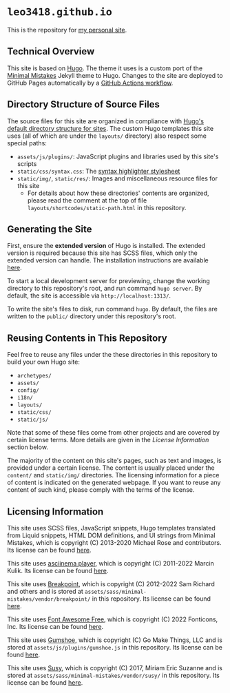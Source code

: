 # `leo3418.github.io`

This is the repository for [my personal site][site].

[site]: https://leo3418.github.io/

## Technical Overview

This site is based on [Hugo][hugo].  The theme it uses is a custom port of the
[Minimal Mistakes][minimal-mistakes] Jekyll theme to Hugo.  Changes to the site
are deployed to GitHub Pages automatically by a [GitHub Actions
workflow][gh-actions].

[hugo]: https://gohugo.io/
[minimal-mistakes]: https://mmistakes.github.io/minimal-mistakes/
[gh-actions]: https://github.com/Leo3418/leo3418.github.io/actions

## Directory Structure of Source Files

The source files for this site are organized in compliance with [Hugo's default
directory structure for sites][dir-struct].  The custom Hugo templates this
site uses (all of which are under the `layouts/` directory) also respect some
special paths:

- `assets/js/plugins/`: JavaScript plugins and libraries used by this site's
  scripts
- `static/css/syntax.css`: The [syntax highlighter stylesheet][syntax-hl-css]
- `static/img/`, `static/res/`: Images and miscellaneous resource files for
  this site
  - For details about how these directories' contents are organized, please
    read the comment at the top of file `layouts/shortcodes/static-path.html`
    in this repository.

[dir-struct]: https://gohugo.io/getting-started/directory-structure/#directory-structure-explained
[syntax-hl-css]: https://gohugo.io/content-management/syntax-highlighting/#generate-syntax-highlighter-css

## Generating the Site

First, ensure the **extended version** of Hugo is installed.  The extended
version is required because this site has SCSS files, which only the extended
version can handle.  The installation instructions are available
[here][hugo-install].

To start a local development server for previewing, change the working
directory to this repository's root, and run command `hugo server`.  By
default, the site is accessible via `http://localhost:1313/`.

To write the site's files to disk, run command `hugo`.  By default, the files
are written to the `public/` directory under this repository's root.

[hugo-install]: https://gohugo.io/getting-started/installing/

## Reusing Contents in This Repository

Feel free to reuse any files under the these directories in this repository to
build your own Hugo site:
- `archetypes/`
- `assets/`
- `config/`
- `i18n/`
- `layouts/`
- `static/css/`
- `static/js/`

Note that some of these files come from other projects and are covered by
certain license terms.  More details are given in the *License Information*
section below.

The majority of the content on this site's pages, such as text and images, is
provided under a certain license. The content is usually placed under the
`content/` and `static/img/` directories. The licensing information for a piece
of content is indicated on the generated webpage.  If you want to reuse any
content of such kind, please comply with the terms of the license.

## Licensing Information

This site uses SCSS files, JavaScript snippets, Hugo templates translated from
Liquid snippets, HTML DOM definitions, and UI strings from Minimal Mistakes,
which is copyright (C) 2013-2020 Michael Rose and contributors.  Its license
can be found [here][mmistakes-license].

This site uses [asciinema player][asciinema-player], which is copyright (C)
2011-2022 Marcin Kulik.  Its license can be found
[here][asciinema-player-license].

This site uses [Breakpoint][breakpoint], which is copyright (C) 2012-2022 Sam
Richard and others and is stored at
`assets/sass/minimal-mistakes/vendor/breakpoint/` in this repository.  Its
license can be found [here][breakpoint-license].

This site uses [Font Awesome Free][font-awesome], which is copyright (C) 2022
Fonticons, Inc.  Its license can be found [here][font-awesome-license].

This site uses [Gumshoe][gumshoe], which is copyright (C) Go Make Things, LLC
and is stored at `assets/js/plugins/gumshoe.js` in this repository.  Its
license can be found [here][gumshoe-license].

This site uses [Susy][susy], which is copyright (C) 2017, Miriam Eric Suzanne
and is stored at `assets/sass/minimal-mistakes/vendor/susy/` in this
repository.  Its license can be found [here][susy-license].

[asciinema-player]: https://github.com/asciinema/asciinema-player
[asciinema-player-license]: https://github.com/asciinema/asciinema-player/blob/v3.0.1/LICENSE
[breakpoint]: https://github.com/at-import/breakpoint
[breakpoint-license]: https://github.com/at-import/breakpoint/blob/main/LICENSE
[font-awesome]: https://fontawesome.com/
[font-awesome-license]: https://github.com/FortAwesome/Font-Awesome/blob/5.x/LICENSE.txt
[gumshoe]: https://github.com/cferdinandi/gumshoe
[gumshoe-license]: https://github.com/cferdinandi/gumshoe/blob/v5.1.1/LICENSE.md
[mmistakes-license]: https://github.com/mmistakes/minimal-mistakes/blob/4.24.0/LICENSE
[susy]: https://www.oddbird.net/susy/
[susy-license]: https://github.com/oddbird/susy/blob/main/LICENSE.txt
